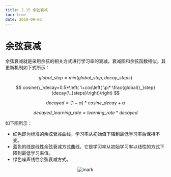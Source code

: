 ```yaml
---
title: 2.15 余弦衰减
toc: true
date: 2019-09-03
---
```


# 余弦衰减

​余弦衰减就是采用余弦的相关方式进行学习率的衰减，衰减图和余弦函数相似。其更新机制如下式所示：

$$
global{\_}step=min(global{\_}step,decay{\_}steps)
$$

$$
cosine{\_}decay=0.5*\left( 1+cos\left( \pi* \frac{global{\_}step}{decay{\_}steps}\right)\right)
$$

$$
decayed=(1-\alpha)*cosine{\_}decay+\alpha
$$

$$
decayed{\_}learning{\_}rate=learning{\_}rate*decayed
$$

​如下图所示：

- 红色即为标准的余弦衰减曲线，学习率从初始值下降到最低学习率后保持不变。
- 蓝色的线是线性余弦衰减方式曲线，它是学习率从初始学习率以线性的方式下降到最低学习率值。
- 绿色噪声线性余弦衰减方式。

<center>

![mark](http://images.iterate.site/blog/image/20190903/kNgAGvIPBx5X.png?imageslim)

</center>
